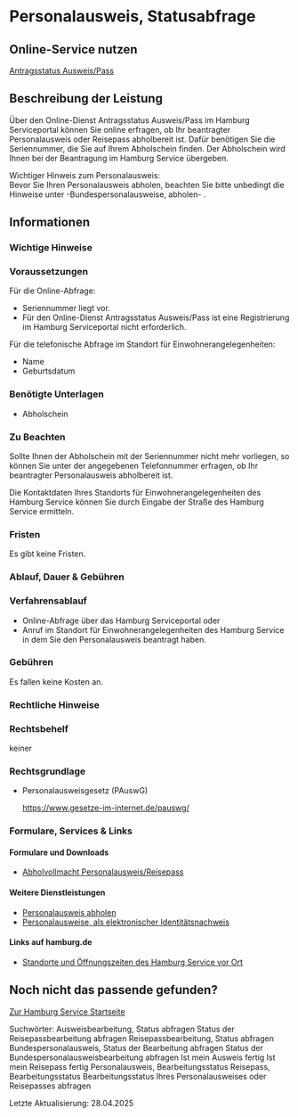 




Personalausweis, Statusabfrage
==============================

Online-Service nutzen
---------------------

[Antragsstatus Ausweis/Pass](https://serviceportal.hamburg.de/HamburgGateway/Service/Entry/PASSDA2)

Beschreibung der Leistung
-------------------------

Über den Online-Dienst Antragsstatus Ausweis/Pass im Hamburg Serviceportal können Sie online erfragen, ob Ihr beantragter Personalausweis oder Reisepass abholbereit ist. Dafür benötigen Sie die Seriennummer, die Sie auf Ihrem Abholschein finden. Der Abholschein wird Ihnen bei der Beantragung im Hamburg Service übergeben.

Wichtiger Hinweis zum Personalausweis:  
Bevor Sie Ihren Personalausweis abholen, beachten Sie bitte unbedingt die Hinweise unter -Bundespersonalausweise, abholen- .

Informationen
-------------

### Wichtige Hinweise

### Voraussetzungen

Für die Online-Abfrage:

* Seriennummer liegt vor.
* Für den Online-Dienst Antragsstatus Ausweis/Pass ist eine Registrierung im Hamburg Serviceportal nicht erforderlich.

Für die telefonische Abfrage im Standort für Einwohnerangelegenheiten:

* Name
* Geburtsdatum

### Benötigte Unterlagen

* Abholschein

### Zu Beachten

Sollte Ihnen der Abholschein mit der Seriennummer nicht mehr vorliegen, so können Sie unter der angegebenen Telefonnummer erfragen, ob Ihr beantragter Personalausweis abholbereit ist.

Die Kontaktdaten Ihres Standorts für Einwohnerangelegenheiten des Hamburg Service können Sie durch Eingabe der Straße des Hamburg Service ermitteln.

### Fristen

Es gibt keine Fristen.

### Ablauf, Dauer & Gebühren

### Verfahrensablauf

* Online-Abfrage über das Hamburg Serviceportal oder
* Anruf im Standort für Einwohnerangelegenheiten des Hamburg Service in dem Sie den Personalausweis beantragt haben.

### Gebühren

Es fallen keine Kosten an.

### Rechtliche Hinweise

### Rechtsbehelf

keiner

### Rechtsgrundlage

  
* Personalausweisgesetz (PAuswG)  
    
  <https://www.gesetze-im-internet.de/pauswg/>

### Formulare, Services & Links

#### Formulare und Downloads

* [Abholvollmacht Personalausweis/Reisepass](https://fhh1.hamburg.de/Dibis/form/pdf/Abholvollmacht_Ausweis_Pass-barrierefrei_08_21.pdf)

#### Weitere Dienstleistungen

* [Personalausweis abholen](https://www.hamburg.de/service/info/11882273/)
* [Personalausweise, als elektronischer Identitätsnachweis](https://www.hamburg.de/service/info/11892618/)

#### Links auf hamburg.de

* [Standorte und Öffnungszeiten des Hamburg Service vor Ort](https://www.hamburg.de/go/17584)

Noch nicht das passende gefunden?
---------------------------------

 [Zur Hamburg Service Startseite](/service/)

Suchwörter: Ausweisbearbeitung, Status abfragen Status der Reisepassbearbeitung abfragen Reisepassbearbeitung, Status abfragen Bundespersonalausweis, Status der Bearbeitung abfragen Status der Bundespersonalausweisbearbeitung abfragen Ist mein Ausweis fertig Ist mein Reisepass fertig Personalausweis, Bearbeitungsstatus Reisepass, Bearbeitungsstatus Bearbeitungsstatus Ihres Personalausweises oder Reisepasses abfragen

Letzte Aktualisierung: 28.04.2025

